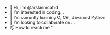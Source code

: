 - 👋 Hi, I’m @arslanmcahid
- 👀 I’m interested in coding...
- 🌱 I’m currently learning C, C# , Java and Python
- 💞️ I’m looking to collaborate on ...
- 📫 How to reach me "

<!---
arslanmcahid/arslanmcahid is a ✨ special ✨ repository because its `README.md` (this file) appears on your GitHub profile.
You can click the Preview link to take a look at your changes.
--->
